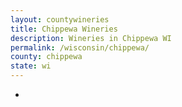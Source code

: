 ```yaml
---
layout: countywineries
title: Chippewa Wineries
description: Wineries in Chippewa WI
permalink: /wisconsin/chippewa/
county: chippewa
state: wi
---
```

-
